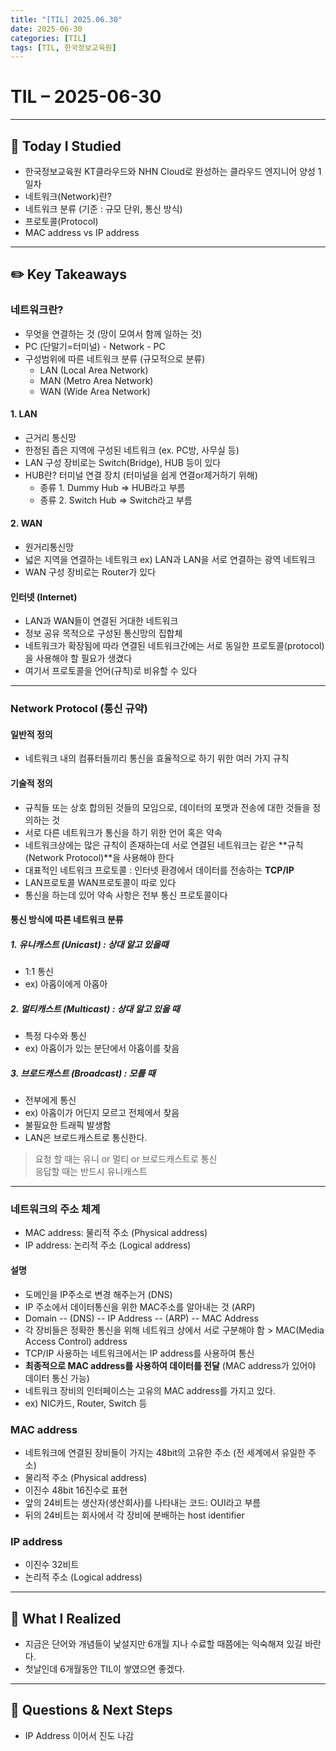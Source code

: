 ```yaml
---
title: "[TIL] 2025.06.30"
date: 2025-06-30
categories: [TIL]
tags: [TIL, 한국정보교육원]
---
```


# TIL – 2025-06-30
<!-- 오늘 날짜 -->

---

## 📘 Today I Studied
<!-- 오늘 공부한 강의, 실습, 문서 등 -->
- 한국정보교육원 KT클라우드와 NHN Cloud로 완성하는 클라우드 엔지니어 양성 1일차
- 네트워크(Network)란?
- 네트워크 분류 (기준 : 규모 단위, 통신 방식)
- 프로토콜(Protocol)
- MAC address vs IP address

---

## ✏️ Key Takeaways
<!-- 오늘 배운 주요 개념, 이론, 흐름 등을 자유롭게 정리하세요 -->

### 네트워크란?
- 무엇을 연결하는 것 (망이 모여서 함께 일하는 것)
- PC (단말기=터미널) - Network - PC
- 구성범위에 따른 네트워크 분류 (규모적으로 분류)
    - LAN (Local Area Network)
    - MAN (Metro Area Network)
    - WAN (Wide Area Network)

#### 1. LAN
- 근거리 통신망
- 한정된 좁은 지역에 구성된 네트워크 (ex. PC방, 사무실 등)
- LAN 구성 장비로는 Switch(Bridge), HUB 등이 있다
- HUB란? 터미널 연결 장치 (터미널을 쉽게 연결or제거하기 위해)
    - 종류 1. Dummy Hub => HUB라고 부름
    - 종류 2. Switch Hub => Switch라고 부름

#### 2. WAN
- 원거리통신망
- 넓은 지역을 연결하는 네트워크 ex) LAN과 LAN을 서로 연결하는 광역 네트워크
- WAN 구성 장비로는 Router가 있다

#### 인터넷 (Internet)
- LAN과 WAN들이 연결된 거대한 네트워크
- 정보 공유 목적으로 구성된 통신망의 집합체
- 네트워크가 확장됨에 따라 연결된 네트워크간에는 서로 동일한 프로토콜(protocol)을 사용해야 할 필요가 생겼다
- 여기서 프로토콜을 언어(규칙)로 비유할 수 있다

---

### Network Protocol (통신 규약)
#### 일반적 정의
- 네트워크 내의 컴퓨터들끼리 통신을 효율적으로 하기 위한 여러 가지 규칙

#### 기술적 정의
- 규칙들 또는 상호 합의된 것들의 모임으로, 데이터의 포맷과 전송에 대한 것들을 정의하는 것
- 서로 다른 네트워크가 통신을 하기 위한 언어 혹은 약속
- 네트워크상에는 많은 규칙이 존재하는데 서로 연결된 네트워크는 같은 **규칙(Network Protocol)**을 사용해야 한다
- 대표적인 네트워크 프로토콜 : 인터넷 환경에서 데이터를 전송하는 **TCP/IP**
- LAN프로토콜 WAN프로토콜이 따로 있다
- 통신을 하는데 있어 약속 사항은 전부 통신 프로토콜이다

#### 통신 방식에 따른 네트워크 분류
##### 1. 유니캐스트 (Unicast) : 상대 알고 있을때 
- 1:1 통신 
- ex) 아홉이에게 아홉아

##### 2. 멀티캐스트 (Multicast) : 상대 알고 있을 때
- 특정 다수와 통신
- ex) 아홉이가 있는 분단에서 아홉이를 찾음

##### 3. 브로드캐스트 (Broadcast) : 모를 때
- 전부에게 통신 
- ex) 아홉이가 어딘지 모르고 전체에서 찾음
- 불필요한 트래픽 발생함
- LAN은 브로드캐스트로 통신한다.

> 요청 할 때는 유니 or 멀티 or 브로드캐스트로 통신  
> 응답할 때는 반드시 유니캐스트 

--- 


### 네트워크의 주소 체계
- MAC address: 물리적 주소 (Physical address)
- IP address: 논리적 주소 (Logical address)


#### 설명

- 도메인을 IP주소로 변경 해주는거 (DNS)
- IP 주소에서 데이터통신을 위한 MAC주소를 알아내는 것 (ARP)  
- Domain -- (DNS)  -- IP Address -- (ARP) -- MAC Address
- 각 장비들은 정확한 통신을 위해 네트워크 상에서 서로 구분해야 함 > MAC(Media Access Control) address
- TCP/IP 사용하는 네트워크에서는 IP address를 사용하여 통신
- **최종적으로 MAC address를 사용하여 데이터를 전달** (MAC address가 있어야 데이터 통신 가능)
- 네트워크 장비의 인터페이스는 고유의 MAC address를 가지고 있다.
- ex) NIC카드, Router, Switch 등

### MAC address
- 네트워크에 연결된 장비들이 가지는 48bit의 고유한 주소 (전 세계에서 유일한 주소)
- 물리적 주소 (Physical address)
- 이진수 48bit 16진수로 표현
- 앞의 24비트는 생산자(생산회사)를 나타내는 코드: OUI라고 부름
- 뒤의 24비트는 회사에서 각 장비에 분배하는 host identifier

### IP address
- 이진수 32비트
- 논리적 주소 (Logical address)


--- 
## 🌱 What I Realized
<!-- 오늘 느낀 점, 인사이트, 나만의 정리 -->

- 지금은 단어와 개념들이 낯설지만 6개월 지나 수료할 때쯤에는 익숙해져 있길 바란다.
- 첫날인데 6개월동안 TIL이 쌓였으면 좋겠다.

---

## 👀 Questions & Next Steps
- IP Address 이어서 진도 나감
<!-- 내일 할 것, 궁금한 점, 더 찾아볼 개념 등 -->
